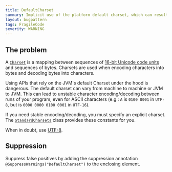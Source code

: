 ```yaml
---
title: DefaultCharset
summary: Implicit use of the platform default charset, which can result in differing behaviour between JVM executions or incorrect behavior if the encoding of the data source doesn't match expectations.
layout: bugpattern
tags: FragileCode
severity: WARNING
---
```


<!--
*** AUTO-GENERATED, DO NOT MODIFY ***
To make changes, edit the @BugPattern annotation or the explanation in docs/bugpattern.
-->


## The problem
A [`Charset`][charset] is a mapping between sequences of
[16-bit Unicode code units][codeunit] and sequences of bytes. Charsets are used
when encoding characters into bytes and decoding bytes into characters.

[charset]: https://docs.oracle.com/javase/8/docs/api/java/nio/charset/Charset.html
[codeunit]: http://unicode.org/glossary/#code_unit

Using APIs that rely on the JVM's default Charset under the hood is dangerous.
The default charset can vary from machine to machine or JVM to JVM. This can
lead to unstable character encoding/decoding between runs of your program, even
for ASCII characters (e.g.: `A` is `0100 0001` in `UTF-8`, but is `0000 0000
0100 0001` in `UTF-16`).

If you need stable encoding/decoding, you must specify an explicit charset. The
[`StandardCharsets`][charsets] class provides these constants for you.

[charsets]: https://docs.oracle.com/javase/8/docs/api/java/nio/charset/StandardCharsets.html

When in doubt, use [UTF-8].

[UTF-8]: http://www.utf8everywhere.org/

## Suppression
Suppress false positives by adding the suppression annotation `@SuppressWarnings("DefaultCharset")` to the enclosing element.

